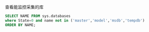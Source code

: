 查看能监控采集的库

```SQL
SELECT NAME FROM sys.databases
where State=0 and name not in ('master','model','msdb','tempdb')
ORDER BY NAME;
```

